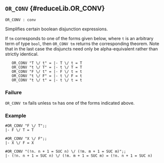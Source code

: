 ## `OR_CONV` {#reduceLib.OR_CONV}


```
OR_CONV : conv
```



Simplifies certain boolean disjunction expressions.


If `tm` corresponds to one of the forms given below, where `t` is an arbitrary
term of type `bool`, then `OR_CONV tm` returns the corresponding theorem. Note
that in the last case the disjuncts need only be alpha-equivalent rather than
strictly identical.
    
       OR_CONV "T \/ t" = |- T \/ t = T
       OR_CONV "t \/ T" = |- t \/ T = T
       OR_CONV "F \/ t" = |- F \/ t = t
       OR_CONV "t \/ F" = |- t \/ F = t
       OR_CONV "t \/ t" = |- t \/ t = t
    

### Failure

`OR_CONV tm` fails unless `tm` has one of the forms indicated above.

### Example

    
    #OR_CONV "F \/ T";;
    |- F \/ T = T
    
    #OR_CONV "X \/ F";;
    |- X \/ F = X
    
    #OR_CONV "(!n. n + 1 = SUC n) \/ (!m. m + 1 = SUC m)";;
    |- (!n. n + 1 = SUC n) \/ (!m. m + 1 = SUC m) = (!n. n + 1 = SUC n)
    
